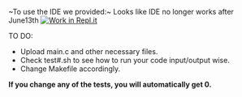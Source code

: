 ~To use the IDE we provided:~ Looks like IDE no longer works after June13th
[![Work in Repl.it](https://classroom.github.com/assets/work-in-replit-14baed9a392b3a25080506f3b7b6d57f295ec2978f6f33ec97e36a161684cbe9.svg)](https://classroom.github.com/online_ide?assignment_repo_id=434768&assignment_repo_type=GroupAssignmentRepo)

TO DO:
* Upload main.c and other necessary files.
* Check test#.sh to see how to run your code input/output wise.
* Change Makefile accordingly.
  
**If you change any of the tests, you will automatically get 0.**
